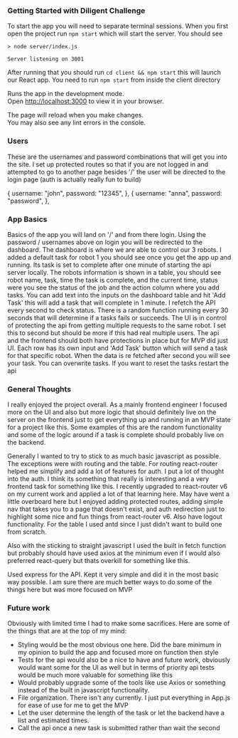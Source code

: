 ### Getting Started with Diligent Challenge 

To start the app you will need to separate terminal sessions. When you first open the project run `npm start` which will start the server. You should see 

```
> node server/index.js

Server listening on 3001
```

After running that you should run `cd client && npm start` this will launch our React app. You need to run `npm start` from inside the client directory

Runs the app in the development mode.\
Open [http://localhost:3000](http://localhost:3000) to view it in your browser.

The page will reload when you make changes.\
You may also see any lint errors in the console.

### Users 

These are the usernames and password combinations that will get you into the site. I set up protected routes so that if you are not logged in and attempted to go to another page besides '/' the user will be directed to the login page (auth is actually really fun to build)

 {
    username: "john",
    password: "12345",
  },
  {
    username: "anna",
    password: "password",
  },

### App Basics
 Basics of the app you will land on '/' and from there login. Using the password / usernames above on login you will be redirected to the dashboard. The dashboard is where we are able to control our 3 robots. I added a default task for robot 1 you should see once you get the app up and running. Its task is set to complete after one minute of starting the api server locally. The robots information is shown in a table, you should see robot name, task, time the task is complete, and the current time, status were you see the status of the job and the action column where you add tasks. You can add text into the inputs on the dashboard table and hit 'Add Task' this will add a task that will complete in 1 minute. I refetch the API every second to check status. There is a random function running every 30 seconds that will determine if a tasks fails or succeeds. The UI is in control of protecting the api from getting multiple requests to the same robot. I set this to second but should be more if this had real multiple users. The api and the frontend should both have protections in place but for MVP did just UI. Each row has its own input and 'Add Task' button which will send a task for that specific robot. When the data is re fetched after second you will see your task. You can overwrite tasks. If you want to reset the tasks restart the api


### General Thoughts 

I really enjoyed the project overall. As a mainly frontend engineer I focused more on the UI and also but more logic that should definitely live on the server on the frontend just to get everything up and running in an MVP state for a project like this. Some examples of this are the random functionality and some of the logic around if a task is complete should probably live on the backend. 

Generally I wanted to try to stick to as much basic javascript as possible. The exceptions were with routing and the table. For routing react-router helped me simplify and add a lot of features for auth. I put a lot of thought into the auth. I think its something that really is interesting and a very frontend task for something like this. I recently upgraded to react-router v6 on my current work and applied a lot of that learning here. May have went a little overboard here but I enjoyed adding protected routes, adding simple nav that takes you to a page that doesn't exist, and auth redirection just to highlight some nice and fun things from react-router v6. Also have logout functionality.  For the table I used antd since I just didn't want to build one from scratch. 

Also with the sticking to straight javascript I used the built in fetch function but probably should have used axios at the minimum even if I would also preferred react-query but thats overkill for something like this. 

Used express for the API. Kept it very simple and did it in the most basic way possible. I am sure there are much better ways to do some of the things here but was more focused on MVP


### Future work

Obviously with limited time I had to make some sacrifices. Here are some of the things that are at the top of my mind:

* Styling would be the most obvious one here. Did the bare minimum in my opinion to build the app and focused more on function then style
* Tests for the api would also be a nice to have and future work, obviously would want some for the UI as well but in terms of priority api tests would be much more valuable for something like this
* Would probably upgrade some of the tools like use Axios or something instead of the built in javascript functionality.
* File organization. There isn't any currently. I just put everything in App.js for ease of use for me to get the MVP
* Let the user determine the length of the task or let the backend have a list and estimated times.
* Call the api once a new task is submitted rather than wait the second